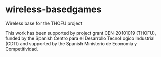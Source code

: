 wireless-basedgames
===================

Wireless base for the THOFU project


  This work has been supported by project grant CEN-20101019 (THOFU), funded
by the Spanish Centro para el Desarrollo Tecnol ogico Industrial (CDTI) and
supported by the Spanish Ministerio de Economía y Competitividad.